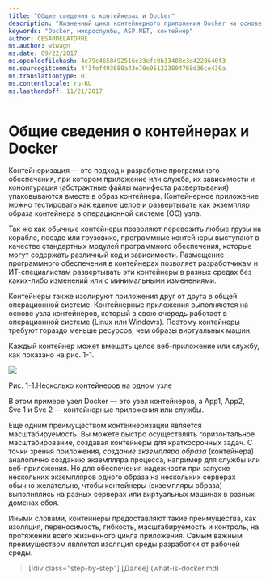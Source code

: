 ```yaml
---
title: "Общие сведения о контейнерах и Docker"
description: "Жизненный цикл контейнерного приложения Docker на основе платформы и средств Майкрософт"
keywords: "Docker, микрослужбы, ASP.NET, контейнер"
author: CESARDELATORRE
ms.author: wiwagn
ms.date: 09/22/2017
ms.openlocfilehash: 4e79c4658492516e33efc0b33408e3d4220640f3
ms.sourcegitcommit: 4f3fef493080a43e70e951223894768d36ce430a
ms.translationtype: HT
ms.contentlocale: ru-RU
ms.lasthandoff: 11/21/2017
---
```

# <a name="introduction-to-containers-and-docker"></a>Общие сведения о контейнерах и Docker

Контейнеризация — это подход к разработке программного обеспечения, при котором приложение или служба, их зависимости и конфигурация (абстрактные файлы манифеста развертывания) упаковываются вместе в образ контейнера. Контейнерное приложение можно тестировать как единое целое и развертывать как экземпляр образа контейнера в операционной системе (ОС) узла.

Так же как обычные контейнеры позволяют перевозить любые грузы на корабле, поезде или грузовике, программные контейнеры выступают в качестве стандартных модулей программного обеспечения, которые могут содержать различный код и зависимости. Размещение программного обеспечения в контейнерах позволяет разработчикам и ИТ-специалистам развертывать эти контейнеры в разных средах без каких-либо изменений или с минимальными изменениями.

Контейнеры также изолируют приложения друг от друга в общей операционной системе. Контейнерные приложения выполняются на основе узла контейнеров, который в свою очередь работает в операционной системе (Linux или Windows). Поэтому контейнеры требуют гораздо меньше ресурсов, чем образы виртуальных машин.

Каждый контейнер может вмещать целое веб-приложение или службу, как показано на рис. 1-1.

![](./media/image1.png)

Рис. 1-1.Несколько контейнеров на одном узле

В этом примере узел Docker — это узел контейнеров, а App1, App2, Svc 1 и Svc 2 — контейнерные приложения или службы.

Еще одним преимуществом контейнеризации является масштабируемость. Вы можете быстро осуществлять горизонтальное масштабирование, создавая контейнеры для краткосрочных задач. С точки зрения приложения, *создание экземпляра образа* (контейнера) аналогично созданию экземпляра процесса, например для службы или веб-приложения. Но для обеспечения надежности при запуске нескольких экземпляров одного образа на нескольких серверах обычно желательно, чтобы контейнеры (экземпляры образа) выполнялись на разных серверах или виртуальных машинах в разных доменах сбоя.

Иными словами, контейнеры предоставляют такие преимущества, как изоляция, переносимость, гибкость, масштабируемость и контроль, на протяжении всего жизненного цикла приложения. Самым важным преимуществом является изоляция среды разработки от рабочей среды.


>[!div class="step-by-step"]
[Далее] (what-is-docker.md)
